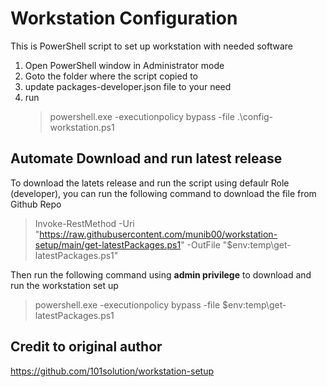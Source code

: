 # Workstation Configuration
This is PowerShell script to set up workstation with needed software
1. Open PowerShell window in Administrator mode
1. Goto the folder where the script copied to
1. update packages-developer.json file to your need
1. run
    > powershell.exe -executionpolicy bypass -file .\config-workstation.ps1

## Automate Download and run latest release
To download the latets release and run the script using defaulr Role (developer), you can run the following command to download the file from Github Repo

> Invoke-RestMethod -Uri "https://raw.githubusercontent.com/munib00/workstation-setup/main/get-latestPackages.ps1" -OutFile "$env:temp\get-latestPackages.ps1"

Then run the following command using **admin privilege** to download and run the workstation set up 

> powershell.exe -executionpolicy bypass -file $env:temp\get-latestPackages.ps1

## Credit to original author
https://github.com/101solution/workstation-setup